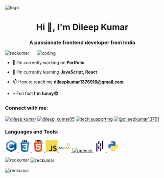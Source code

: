 ![logo]()
<h1 align="center">Hi 👋, I'm Dileep Kumar</h1>
<h3 align="center">A passionate frontend developer from India</h3>
<img align="right" alt="coding" width="400" src="https://media4.giphy.com/media/qgQUggAC3Pfv687qPC/giphy.gif">

<p align="left"> <img src="https://komarev.com/ghpvc/?username=reckumar&label=Profile%20views&color=0e75b6&style=flat" alt="reckumar" /> </p>

- 🔭 I’m currently working on **Portfolio**

- 🌱 I’m currently learning **JavaScript, React**

- 📫 How to reach me **dileepkumar1376916@gmail.com**

- ⚡ Fun fact **I'm funny😎**

<h3 align="left">Connect with me:</h3>
<p align="left">
<a href="https://linkedin.com/in/dileep kumar" target="blank"><img align="center" src="https://raw.githubusercontent.com/rahuldkjain/github-profile-readme-generator/master/src/images/icons/Social/linked-in-alt.svg" alt="dileep kumar" height="30" width="40" /></a>
<a href="https://instagram.com/dileep_kumar05" target="blank"><img align="center" src="https://raw.githubusercontent.com/rahuldkjain/github-profile-readme-generator/master/src/images/icons/Social/instagram.svg" alt="dileep_kumar05" height="30" width="40" /></a>
<a href="https://www.youtube.com/c/tech supporting" target="blank"><img align="center" src="https://raw.githubusercontent.com/rahuldkjain/github-profile-readme-generator/master/src/images/icons/Social/youtube.svg" alt="tech supporting" height="30" width="40" /></a>
<a href="https://www.hackerrank.com/@dileepkumar13761" target="blank"><img align="center" src="https://raw.githubusercontent.com/rahuldkjain/github-profile-readme-generator/master/src/images/icons/Social/hackerrank.svg" alt="@dileepkumar13761" height="30" width="40" /></a>
</p>

<h3 align="left">Languages and Tools:</h3>
<p align="left"> <a href="https://www.cprogramming.com/" target="_blank" rel="noreferrer"> <img src="https://raw.githubusercontent.com/devicons/devicon/master/icons/c/c-original.svg" alt="c" width="40" height="40"/> </a> <a href="https://www.w3schools.com/css/" target="_blank" rel="noreferrer"> <img src="https://raw.githubusercontent.com/devicons/devicon/master/icons/css3/css3-original-wordmark.svg" alt="css3" width="40" height="40"/> </a> <a href="https://www.w3.org/html/" target="_blank" rel="noreferrer"> <img src="https://raw.githubusercontent.com/devicons/devicon/master/icons/html5/html5-original-wordmark.svg" alt="html5" width="40" height="40"/> </a> <a href="https://developer.mozilla.org/en-US/docs/Web/JavaScript" target="_blank" rel="noreferrer"> <img src="https://raw.githubusercontent.com/devicons/devicon/master/icons/javascript/javascript-original.svg" alt="javascript" width="40" height="40"/> </a> <a href="https://www.mysql.com/" target="_blank" rel="noreferrer"> <img src="https://raw.githubusercontent.com/devicons/devicon/master/icons/mysql/mysql-original-wordmark.svg" alt="mysql" width="40" height="40"/> </a> <a href="https://opencv.org/" target="_blank" rel="noreferrer"> <img src="https://www.vectorlogo.zone/logos/opencv/opencv-icon.svg" alt="opencv" width="40" height="40"/> </a> <a href="https://pandas.pydata.org/" target="_blank" rel="noreferrer"> <img src="https://raw.githubusercontent.com/devicons/devicon/2ae2a900d2f041da66e950e4d48052658d850630/icons/pandas/pandas-original.svg" alt="pandas" width="40" height="40"/> </a> <a href="https://www.python.org" target="_blank" rel="noreferrer"> <img src="https://raw.githubusercontent.com/devicons/devicon/master/icons/python/python-original.svg" alt="python" width="40" height="40"/> </a> </p>

<p><img align="left" src="https://github-readme-stats.vercel.app/api/top-langs?username=reckumar&show_icons=true&locale=en&layout=compact" alt="reckumar" /></p>

<p>&nbsp;<img align="center" src="https://github-readme-stats.vercel.app/api?username=reckumar&show_icons=true&locale=en" alt="reckumar" /></p>

<p><img align="center" src="https://github-readme-streak-stats.herokuapp.com/?user=reckumar&" alt="reckumar" /></p>
